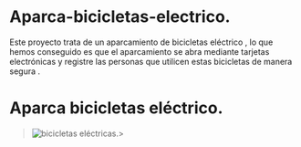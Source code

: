 # Aparca-bicicletas-electrico.
Este proyecto trata de un aparcamiento de bicicletas eléctrico , lo que hemos conseguido es que el aparcamiento se abra mediante tarjetas electrónicas y    registre las personas que utilicen  estas bicicletas de manera segura .
# Aparca bicicletas eléctrico.
> ![bicicletas eléctricas. ](https://i.ibb.co/vd05wTK/latigo.png)> 
